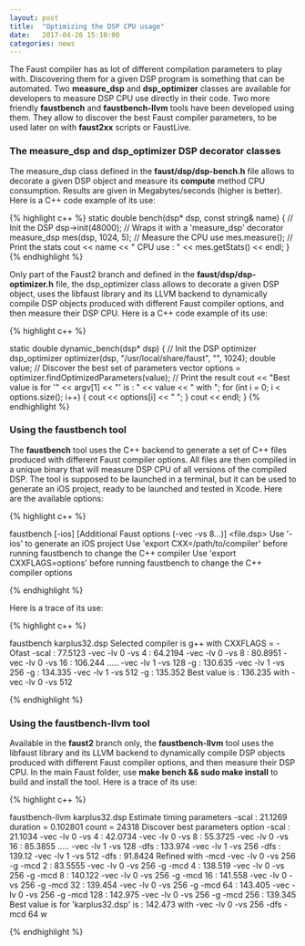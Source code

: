 ```yaml
---
layout: post
title:  "Optimizing the DSP CPU usage"
date:   2017-04-26 15:10:00
categories: news
---
```


The Faust compiler has as lot of different compilation parameters to play with. Discovering them for a given DSP program is something that can be automated. Two **measure_dsp** and **dsp_optimizer** classes are available for developers to measure DSP CPU use directly in their code. Two more friendly **faustbench** and **faustbench-llvm** tools have been developed using them. They allow to discover the best Faust compiler parameters, to be used later on with  **faust2xx** scripts or FaustLive.

### The measure_dsp and dsp_optimizer DSP decorator classes ###

The measure_dsp class defined in the **faust/dsp/dsp-bench.h** file allows to decorate a given DSP object and measure its **compute** method CPU consumption. Results are given in Megabytes/seconds (higher is better). Here is a C++ code example of its use: 

{% highlight c++ %}
static double bench(dsp* dsp, const string& name)
{
    // Init the DSP
    dsp->init(48000);
    // Wraps it with a 'measure_dsp' decorator
    measure_dsp mes(dsp, 1024, 5);
    // Measure the CPU use
    mes.measure();
    // Print the stats
    cout << name << " CPU use : " << mes.getStats() << endl;
}
{% endhighlight %}

Only part of the Faust2 branch and defined in the **faust/dsp/dsp-optimizer.h** file, the dsp_optimizer class allows to decorate a given DSP object, uses the libfaust library and its LLVM backend to dynamically compile DSP objects produced with different Faust compiler options, and then measure their DSP CPU. Here is a C++ code example of its use: 

{% highlight c++ %}

static double dynamic_bench(dsp* dsp)
{
    // Init the DSP optimizer
    dsp_optimizer optimizer(dsp, "/usr/local/share/faust", "", 1024);
    double value;
    // Discover the best set of parameters
    vector<string> options = optimizer.findOptimizedParameters(value);
    // Print the result
    cout << "Best value is for '" << argv[1] << "' is : " << value << " with ";
    for (int i = 0; i < options.size(); i++) {
        cout << options[i] << " ";
    }
    cout << endl;
}
{% endhighlight %}

### Using the faustbench tool ###

The **faustbench** tool uses the C++ backend to generate a set of C++ files produced with different Faust compiler options. All files are then compiled in a unique binary that will measure DSP CPU of all versions of the compiled DSP. The tool is supposed to be launched in a terminal, but it can be used to generate an iOS project, ready to be launched and tested in Xcode. Here are the available options:

{% highlight c++ %}

faustbench [-ios] [Additional Faust options (-vec -vs 8...)] <file.dsp>
Use '-ios' to generate an iOS project
Use 'export CXX=/path/to/compiler' before running faustbench to change the C++ compiler
Use 'export CXXFLAGS=options' before running faustbench to change the C++ compiler options

{% endhighlight %}

Here is a trace of its use:

{% highlight c++ %}

faustbench karplus32.dsp 
Selected compiler is g++ with CXXFLAGS = -Ofast
-scal : 77.5123
-vec -lv 0 -vs 4 : 64.2194
-vec -lv 0 -vs 8 : 80.8951
-vec -lv 0 -vs 16 : 106.244
.....
-vec -lv 1 -vs 128 -g : 130.635
-vec -lv 1 -vs 256 -g : 134.335
-vec -lv 1 -vs 512 -g : 135.352
Best value is : 136.235 with -vec -lv 0 -vs 512

{% endhighlight %}

### Using the faustbench-llvm tool ###

Available in the **faust2** branch only, the **faustbench-llvm** tool uses the libfaust library and its LLVM backend to dynamically compile DSP objects produced with different Faust compiler options, and then measure their DSP CPU. In the main Faust folder, use **make bench && sudo make install** to build and install the tool. Here is a trace of its use:

{% highlight c++ %}

faustbench-llvm karplus32.dsp 
Estimate timing parameters
-scal : 21.1269
duration = 0.102801 count = 24318
Discover best parameters option
-scal : 21.1034
-vec -lv 0 -vs 4 : 42.0734
-vec -lv 0 -vs 8 : 55.3725
-vec -lv 0 -vs 16 : 85.3855
.....
-vec -lv 1 -vs 128 -dfs : 133.974
-vec -lv 1 -vs 256 -dfs : 139.12
-vec -lv 1 -vs 512 -dfs : 91.8424
Refined with -mcd
-vec -lv 0 -vs 256 -g -mcd 2 : 83.5555
-vec -lv 0 -vs 256 -g -mcd 4 : 138.519
-vec -lv 0 -vs 256 -g -mcd 8 : 140.122
-vec -lv 0 -vs 256 -g -mcd 16 : 141.558
-vec -lv 0 -vs 256 -g -mcd 32 : 139.454
-vec -lv 0 -vs 256 -g -mcd 64 : 143.405
-vec -lv 0 -vs 256 -g -mcd 128 : 142.975
-vec -lv 0 -vs 256 -g -mcd 256 : 139.345
Best value is for 'karplus32.dsp' is : 142.473 with -vec -lv 0 -vs 256 -dfs -mcd 64 w

{% endhighlight %}

